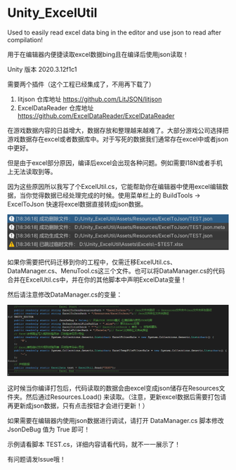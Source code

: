 # Unity_ExcelUtil
Used to easily read excel data bing in the editor and use json to read after compilation!

用于在编辑器内便捷读取excel数据bing且在编译后使用json读取！

Unity 版本 2020.3.12f1c1

需要两个插件（这个工程已经集成了，不用再下载了）
1. litjson 仓库地址 https://github.com/LitJSON/litjson
2. ExcelDataReader 仓库地址 https://github.com/ExcelDataReader/ExcelDataReader

在游戏数据内容的日益增大，数据存放和整理越来越难了。大部分游戏公司选择把游戏数据存在excel或者数据库中。对于写死的数据我们通常存在excel中或者json中更好。

但是由于excel部分原因，编译后excel会出现各种问题。例如需要I18N或者手机上无法读取到等。

因为这些原因所以我写了个ExcelUtil.cs，它能帮助你在编辑器中使用excel编辑数据，当你觉得数据已经处理完成的时候。使用菜单栏上的 BuildTools -> ExcelToJson 快速将excel数据直接转成json数据。

![exceltojson](Assets/Images/exceltojson.png)

如果你需要把代码迁移到你的工程中，仅需迁移ExcelUtil.cs、DataManager.cs、MenuTool.cs这三个文件。也可以将DataManager.cs的代码合并在ExcelUtil.cs中，并在你的其他脚本中声明ExcelData变量！

然后请注意修改DataManager.cs的变量：

![DataManager](Assets/Images/DataManager.png)

这时候当你编译打包后，代码读取的数据会由excel变成json储存在Resources文件夹。然后通过Resources.Load<TextAsset>() 来读取。（注意，更新excel数据后需要打包请再更新成json数据，只有点击按钮才会进行更新！）

如果需要在编辑器内使用json数据进行调试，请打开 DataManager.cs 脚本修改 JsonDeBug 值为 True 即可！

示例请看脚本 TEST.cs，详细内容请看代码，就不一一展示了！

有问题请发Issue哦！
